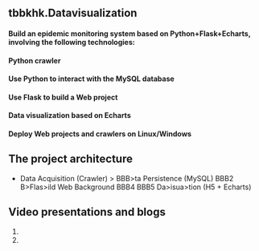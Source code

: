 tbbkhk.Datavisualization
----
#### Build an epidemic monitoring system based on Python+Flask+Echarts, involving the following technologies:
#### Python crawler
#### Use Python to interact with the MySQL database
#### Use Flask to build a Web project
#### Data visualization based on Echarts
#### Deploy Web projects and crawlers on Linux/Windows

The project architecture
----
* Data Acquisition (Crawler) > BBB>ta Persistence (MySQL) BBB2 B>Flas>ild Web Background BBB4 BBB5 Da>isua>tion (H5 + Echarts)

Video presentations and blogs
----
1. []()
2. []()
